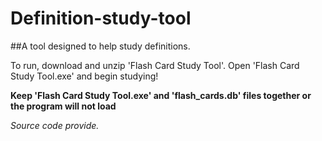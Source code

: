 # Definition-study-tool

##A tool designed to help study definitions.

To run, download and unzip 'Flash Card Study Tool'.
Open 'Flash Card Study Tool.exe' and begin studying!

**Keep 'Flash Card Study Tool.exe' and 'flash_cards.db' files together or the program will not load**

*Source code provide.*
